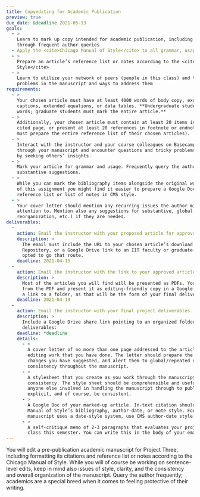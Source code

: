 ```yaml
---
title: Copyediting for Academic Publication
preview: true
due_date: &deadline 2021-05-13
goals:
  - >
    Learn to mark up copy intended for academic publication, including working with academic authors
    through frequent author queries
  - Apply the <cite>Chicago Manual of Style</cite> to all grammar, usage, and citation matters
  - >
    Prepare an article’s reference list or notes according to the <cite>Chicago Manual of
    Style</cite>
  - >
    Learn to utilize your network of peers (people in this class) and the instructor to discuss
    problems in the manuscript and ways to address them
requirements:
  - >
    Your chosen article must have at least 4000 words of body copy, excluding any figure or image
    captions, extended equations, or data tables. **Undergraduate students will mark the first 2000
    words; graduate students must mark the entire article.**
  - >
    Additionally, your chosen article must contain at least 20 items in a reference list or works
    cited page, or present at least 20 references in footnote or endnote style (graduate students
    must prepare the entire reference list of their chosen articles).
  - >
    Interact with the instructor and your course colleagues on Basecamp. Post frequently as you work
    through your manuscript and encounter questions and tricky problems that would be better solved
    by seeking others’ insights.
  - >
    Mark your article for grammar and usage. Frequently query the author with questions or
    substantive suggestions.
  - >
    While you can mark the bibliography items alongside the original working copy, for the purpose's
    of this assignment you might find it easier to prepare a Google Doc containing a clean, edited
    reference list or list of notes in CMS style.
  - >
    Your cover letter should mention any recurring issues the author might want to pay special
    attention to. Mention also any suggestions for substantive, global revisions (major cuts,
    reorganization, etc.) if they are needed.
deliverables:
  -
    action: Email the instructor with your proposed article for approval.
    description: >
      The email must include the URL to your chosen article’s download page on SSRN or Open Science
      Repository, or a Google Drive link to an IIT faculty or graduate-student's paper, if you've
      opted to go that route.
    deadline: 2021-04-15
  -
    action: Email the instructor with the link to your approved article as a Google Doc.
    description: >
      Most of the articles you will find will be presented as PDFs. You will need to rescue the copy
      from the PDF and present it as editing-friendly copy in a Google Doc. You might wish to share
      a link to a folder, as that will be the form of your final deliverables for this project.
    deadline: 2021-04-19
  -
    action: Email the instructor with your final project deliverables.
    description: >
      Include a Google Drive share link pointing to an organized folder containing all of the final
      deliverables:
    deadline: *deadline
    details:
      - >
        A cover letter of no more than one page addressed to the article’s author(s) explaining the
        editing work that you have done. The letter should prepare the authors to understand the
        changes you have suggested, and alert them to global/repeated queries that require internal
        consistency throughout the manuscript.
      - >
        A stylesheet that you create as you work through the manuscript to ensure its internal
        consistency. The style sheet should be comprehensible and useful for the author as well as
        anyone else involved in handling the manuscript through to publication. Be organized, be
        explicit, and of course, be consistent.
      - >
        A Google Doc of your marked-up article. In-text citation should match either the Chicago
        Manual of Style’s bibliography, author-date, or note style. For example, if the unedited
        manuscript uses a date-style system, use CMS author-date style.
      - >
        A self-critique memo of 2-3 paragraphs that evaluates your project and your progress in the
        class this semester. You can write this in the body of your email.
---
```


You will edit a pre-publication academic manuscript for Project Three, including formatting its
citations and reference list or notes according to the Chicago Manual of Style. While you will of
course be working on sentence-level edits, keep in mind also issues of style, clarity, and the
consistency and overall organization of the manuscript. Query the author frequently; academics are a
special breed when it comes to feeling protective of their writing.

<!--
You will choose an in-progress article manuscript from one of the following sources:

1. The [Social Sciences Research Network](https://www.ssrn.com/index.cfm/en/) (SSRN)
  [Research Papers Series](https://www.ssrn.com/index.cfm/en/rps/). You can choose a manuscript from
  any of the SSRN’s subject areas, for example [this Working Paper Series
  list](https://papers.ssrn.com/sol3/JELJOUR_Results.cfm?form_name=journalBrowse&journal_id=2406088)
  for the Center for Latin American & Latino Studies (CLALS) . The paper you choose must be listed
  as appearing in a **Working Paper Series**. You cannot choose a paper in the Accepted Paper
  Series.
2. The [Open Science Repository](http://www.open-science-repository.com/) list of
  [Papers Open to Review](http://www.open-science-repository.com/open-science-blog.html).
3. With instructor permission, you can copyedit the in-progress pre-publication work of an IIT
  faculty member or graduate student.

You will find almost all of the research-repository papers are presented as PDFs. You will have to
clean up the PDF and present it as a Google Doc for digital markup.

Undergraduate students are responsible for editing the first 2000 words of the manuscript and the
first 20 entries of its bibliography/reference list or the first 20 note references, depending on
the citation style the paper uses. (Graduate students must edit the entire article, and prepare the
entire reference list in an appropriate Chicago format.) Refer to the <cite>Chicago Manual of
Style</cite> for all matters of grammar and usage, as well as for citation style and formatting.
-->

